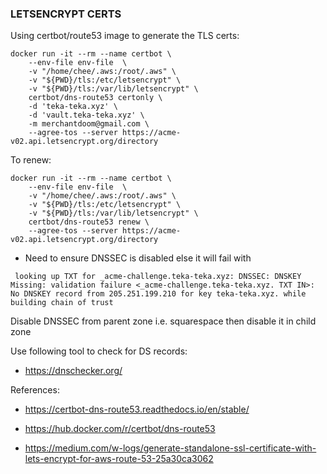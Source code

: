 ### LETSENCRYPT CERTS

Using certbot/route53 image to generate the TLS certs:

```
docker run -it --rm --name certbot \
    --env-file env-file  \
    -v "/home/chee/.aws:/root/.aws" \
    -v "${PWD}/tls:/etc/letsencrypt" \
    -v "${PWD}/tls:/var/lib/letsencrypt" \
    certbot/dns-route53 certonly \
    -d 'teka-teka.xyz' \
    -d 'vault.teka-teka.xyz' \
    -m merchantdoom@gmail.com \
    --agree-tos --server https://acme-v02.api.letsencrypt.org/directory
```

To renew:
```
docker run -it --rm --name certbot \
    --env-file env-file  \
    -v "/home/chee/.aws:/root/.aws" \
    -v "${PWD}/tls:/etc/letsencrypt" \
    -v "${PWD}/tls:/var/lib/letsencrypt" \
    certbot/dns-route53 renew \
    --agree-tos --server https://acme-v02.api.letsencrypt.org/directory
```



* Need to ensure DNSSEC is disabled else it will fail with 

```
 looking up TXT for _acme-challenge.teka-teka.xyz: DNSSEC: DNSKEY Missing: validation failure <_acme-challenge.teka-teka.xyz. TXT IN>: No DNSKEY record from 205.251.199.210 for key teka-teka.xyz. while building chain of trust
```

Disable DNSSEC from parent zone i.e. squarespace then disable it in child zone

Use following tool to check for DS records:

- https://dnschecker.org/



References:
- https://certbot-dns-route53.readthedocs.io/en/stable/

- https://hub.docker.com/r/certbot/dns-route53

- https://medium.com/w-logs/generate-standalone-ssl-certificate-with-lets-encrypt-for-aws-route-53-25a30ca3062